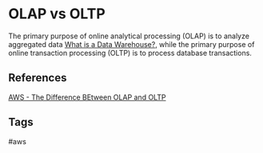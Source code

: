 # OLAP vs OLTP

The primary purpose of online analytical processing (OLAP) is to analyze aggregated data [What is a Data Warehouse?](./202309120502), while the primary purpose of online transaction processing (OLTP) is to process database transactions.  


## References
[AWS - The Difference BEtween OLAP and OLTP](https://aws.amazon.com/compare/the-difference-between-olap-and-oltp/)

## Tags
#aws
